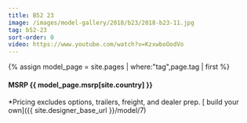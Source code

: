 ```yaml
---
title: B52 23
image: /images/model-gallery/2018/b23/2018-b23-11.jpg
tag: b52-23
sort-order: 0
video: https://www.youtube.com/watch?v=KzxwboOodVo
---
```

{% assign model_page = site.pages | where:"tag",page.tag | first %}
#### MSRP {{ model_page.msrp[site.country] }} ####

*Pricing excludes options, trailers, freight, and dealer prep.
[ build your own]({{ site.designer_base_url }}/model/7)
